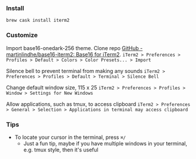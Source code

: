 ### Install
```
brew cask install iterm2
```

### Customize

Import base16-onedark-256 theme.
Clone repo [GitHub - martinlindhe/base16-iterm2: Base16 for iTerm2](https://github.com/martinlindhe/base16-iterm2).
`iTerm2 > Preferences > Profiles > Default > Colors > Color Presets... > Import`

Silence bell to prevent terminal from making any sounds 
`iTerm2 > Preferences > Profiles > Default > Terminal > Silence Bell`

Change default window size, 115 x 25
`iTerm2 > Preferences > Profiles > Window > Settings for New Windows`

Allow applications, such as tmux, to access clipboard
`iTerm2 > Preferences > General > Selection > Applications in terminal may access clipboard`

### Tips

- To locate your cursor in the terminal, press `⌘/`
	- Just a fun tip, maybe if you have multiple windows in your terminal, e.g. tmux style, then it's useful


